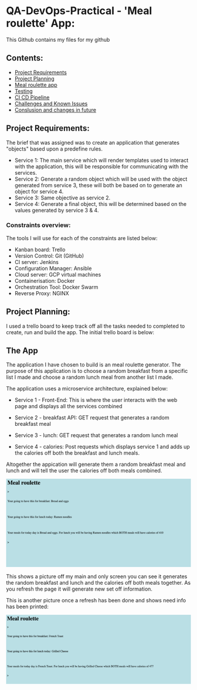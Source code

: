 # QA-DevOps-Practical - 'Meal roulette' App:  
This Github contains my files for my github

## Contents:
* [Project Requirements](#Project-Requirements)
* [Project Planning](#Project-Planning)
* [Meal roulette app](#The-App)
* [Testing](#Testing)
* [CI CD Pipeline](#CI-CD-Pipeline)
* [Challenges and Known Issues](#Challenges)
* [Conslusion and changes in future ](#Future-Work)

## Project Requirements:

The brief that was assigned was to create an application that generates "objects" based upon a predefine rules.
* Service 1: The main service which will render templates used to interact with the application, this will be responsible for communicating with the services.
* Service 2: Generate a random object which will be used with the object generated from service 3, these will both be based on to generate an object for service 4.
* Service 3: Same objective as service 2.
* Service 4: Generate a final object, this will be determined based on the values generated by service 3 & 4.

### Constraints overview:
The tools I will use for each of the constraints are listed below:

* Kanban board: Trello
* Version Control: Git (GitHub) 
* CI server: Jenkins
* Configuration Manager: Ansible
* Cloud server: GCP virtual machines
* Containerisation: Docker
* Orchestration Tool: Docker Swarm
* Reverse Proxy: NGINX

## Project Planning:  
I used a trello board to keep track off all the tasks needed to completed to create, run and build the app. The initial trello board is below:




## The App
The application I have chosen to build is an meal roulette generator.
The purpose of this application is to choose a random breakfast from a specific list I made and choose a random lunch meal from another list I made.
  
The application uses a microservice architecture, explained below:
* Service 1 - Front-End: This is where the user interacts with the web page and displays all the services combined

* Service 2 - breakfast API: GET request that generates a random breakfast meal

* Service 3 - lunch: GET request that generates a random lunch meal

* Service 4 - calories: Post requests which displays service 1 and adds up the calories off both the breakfast and lunch meals.

Altogether the appication will generate them a random breakfast meal and lunch and will tell the user the calories off both meals combined. 

![Main image](https://github.com/Abdulbutt786/QA-project2/blob/e107eab3bfc11741f5756231888dee417807a04d/images/Mainpage2.png)

This shows a picture off my main and only screen you can see it generates the random breakfast and lunch and the calories off both meals together. As you refresh the page it will generate new set off information. 

This is another picture once a refresh has been done and shows need info has been printed: 

![Main](https://github.com/Abdulbutt786/QA-project2/blob/6a4e281a39b12e2baaa21d0b1dc698c5bb4cf040/images/Mainpage.png)

